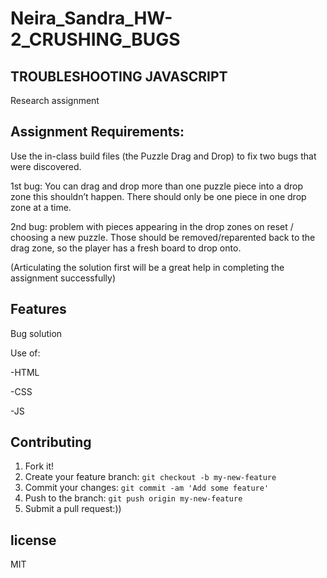 # Neira_Sandra_HW-2_CRUSHING_BUGS

## TROUBLESHOOTING JAVASCRIPT
Research assignment

## Assignment Requirements:

Use the in-class build files (the Puzzle Drag and Drop) to fix two bugs that were discovered. 

1st bug: You can drag and drop more than one puzzle piece into a drop zone this shouldn’t happen. There should only be one piece in one drop zone at a time.

2nd bug:  problem with pieces appearing in the drop zones on reset / choosing a new puzzle. Those should be removed/reparented back to the drag zone, so the player has a fresh board to drop onto.

(Articulating the solution first will be a great help in completing the assignment successfully)


## Features
Bug solution

Use of:

-HTML

-CSS

-JS

## Contributing
1. Fork it!
2. Create your feature branch: `git checkout -b my-new-feature`
3. Commit your changes: `git commit -am 'Add some feature'`
4. Push to the branch: `git push origin my-new-feature`
5. Submit a pull request:))

## license
MIT
